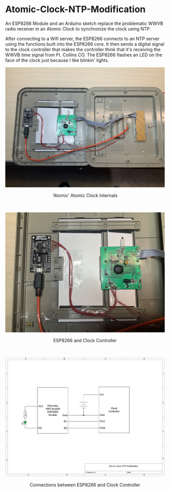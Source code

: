 # Atomic-Clock-NTP-Modification
An ESP8266 Module and an Arduino sketch replace the problematic WWVB radio receiver in an Atomic Clock to synchronize the clock using NTP.

After connecting to a Wifi server, the ESP8266 connects to an NTP server using the functions built into the ESP8266 core. It then sends a digital signal to the clock controller that makes the controller think     that it's receiving the WWVB time signal from Ft. Collins CO. The ESP8266 flashes an LED on the face of the clock just because I like blinkin' lights.
<p align="center"><img src="/images/Atomic Clock 1.JPG"/>
<p align="center">'Atomix' Atomic Clock Internals</p><br>
<p align="center"><img src="/images/Atomic Clock 2.JPG"/>
<p align="center">ESP8266 and Clock Controller</p><br>
<p align="center"><img src="/images/Atomic Clock NTP Modification.png"/>
<p align="center">Connections between ESP8266 and Clock Controller</p><br>
